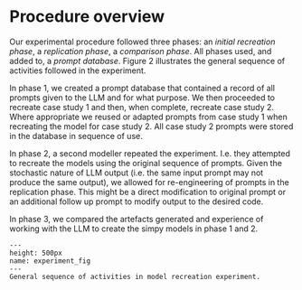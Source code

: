 # Procedure overview

Our experimental procedure followed three phases: an *initial recreation phase*, a *replication phase*, a *comparison phase*. All phases used, and added to, a *prompt database*. Figure 2 illustrates the general sequence of activities followed in the experiment.  

In phase 1, we created a prompt database that contained a record of all prompts given to the LLM and for what purpose. We then proceeded to recreate case study 1 and then, when complete, recreate case study 2.  Where appropriate we reused or adapted prompts from case study 1 when recreating the model for case study 2.  All case study 2 prompts were stored in the database in sequence of use.

In phase 2, a second modeller repeated the experiment. I.e. they attempted to recreate the models using the original sequence of prompts. Given the stochastic nature of LLM output (i.e. the same input prompt may not produce the same output), we allowed for re-engineering of prompts in the replication phase. This might be a direct modification to original prompt or an additional follow up prompt to modify output to the desired code.  

In phase 3, we compared the artefacts generated and experience of working with the LLM to create the simpy models in phase 1 and 2.  

```{figure} ../../images/diagram_experiment_process.png
---
height: 500px
name: experiment_fig
---
General sequence of activities in model recreation experiment.
```